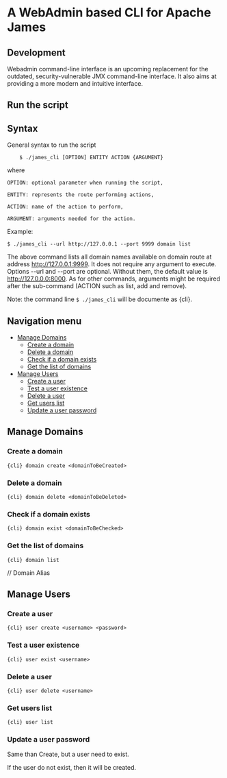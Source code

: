 # A WebAdmin based CLI for Apache James

## Development

Webadmin command-line interface is an upcoming replacement for the outdated, security-vulnerable JMX command-line interface. It also aims at providing a more modern and intuitive interface.

## Run the script

## Syntax

General syntax to run the script

        
        $ ./james_cli [OPTION] ENTITY ACTION {ARGUMENT}
        
where

    OPTION: optional parameter when running the script,
  
    ENTITY: represents the route performing actions,
  
    ACTION: name of the action to perform,
  
    ARGUMENT: arguments needed for the action.

Example: 
```
$ ./james_cli --url http://127.0.0.1 --port 9999 domain list
```

The above command lists all domain names available on domain route at address http://127.0.0.1:9999. 
It does not require any argument to execute. Options --url and --port are optional. Without them, the default value is http://127.0.0.0:8000.
As for other commands, arguments might be required after the sub-command (ACTION such as list, add and remove).

Note: the command line ```$ ./james_cli``` will be documente as {cli}.

## Navigation menu

- [Manage Domains](#manage-domains)
   - [Create a domain](#create-a-domain)
   - [Delete a domain](#delete-a-domain)
   - [Check if a domain exists](#check-if-a-domain-exists)
   - [Get the list of domains](#get-the-list-of-domains)
- [Manage Users](#manage-users) 
   - [Create a user](#create-a-user)
   - [Test a user existence](#test-a-user-existence)
   - [Delete a user](#delete-a-user)
   - [Get users list](#get-users-list)
   - [Update a user password](#update-a-user-password)

## Manage Domains

### Create a domain

```
{cli} domain create <domainToBeCreated>
```

### Delete a domain

```
{cli} domain delete <domainToBeDeleted>
```

### Check if a domain exists

```
{cli} domain exist <domainToBeChecked>
```

### Get the list of domains

```
{cli} domain list
```

// Domain Alias

## Manage Users

### Create a user

```
{cli} user create <username> <password>
```

### Test a user existence

```
{cli} user exist <username>
```

### Delete a user

```
{cli} user delete <username>
```

### Get users list

```
{cli} user list
```

### Update a user password
Same than Create, but a user need to exist.

If the user do not exist, then it will be created.


